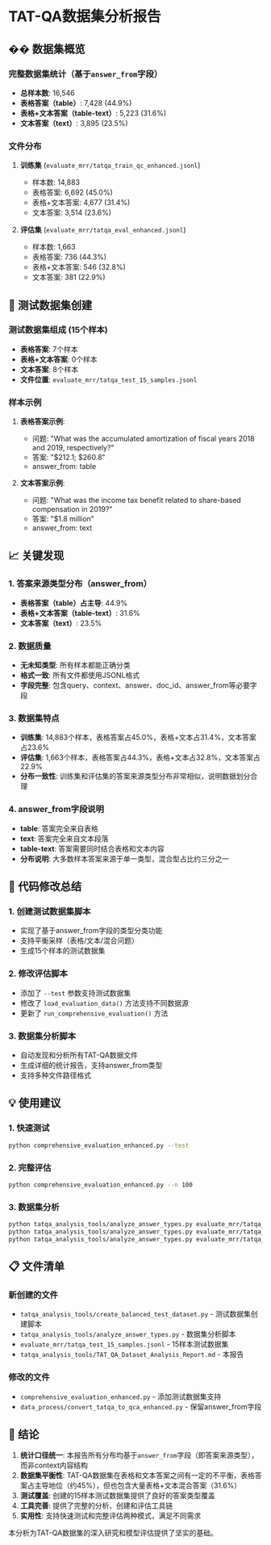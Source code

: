 # TAT-QA数据集分析报告

## �� 数据集概览

### 完整数据集统计（基于`answer_from`字段）
- **总样本数**: 16,546
- **表格答案（table）**: 7,428 (44.9%)
- **表格+文本答案（table-text）**: 5,223 (31.6%)
- **文本答案（text）**: 3,895 (23.5%)

### 文件分布
1. **训练集** (`evaluate_mrr/tatqa_train_qc_enhanced.jsonl`)
   - 样本数: 14,883
   - 表格答案: 6,692 (45.0%)
   - 表格+文本答案: 4,677 (31.4%)
   - 文本答案: 3,514 (23.6%)

2. **评估集** (`evaluate_mrr/tatqa_eval_enhanced.jsonl`)
   - 样本数: 1,663
   - 表格答案: 736 (44.3%)
   - 表格+文本答案: 546 (32.8%)
   - 文本答案: 381 (22.9%)

## 🔧 测试数据集创建

### 测试数据集组成 (15个样本)
- **表格答案**: 7个样本
- **表格+文本答案**: 0个样本
- **文本答案**: 8个样本
- **文件位置**: `evaluate_mrr/tatqa_test_15_samples.jsonl`

### 样本示例
1. **表格答案示例**:
   - 问题: "What was the accumulated amortization of fiscal years 2018 and 2019, respectively?"
   - 答案: "$212.1; $260.8"
   - answer_from: table

2. **文本答案示例**:
   - 问题: "What was the income tax benefit related to share-based compensation in 2019?"
   - 答案: "$1.8 million"
   - answer_from: text

## 📈 关键发现

### 1. 答案来源类型分布（answer_from）
- **表格答案（table）占主导**: 44.9%
- **表格+文本答案（table-text）**: 31.6%
- **文本答案（text）**: 23.5%

### 2. 数据质量
- **无未知类型**: 所有样本都能正确分类
- **格式一致**: 所有文件都使用JSONL格式
- **字段完整**: 包含query、context、answer、doc_id、answer_from等必要字段

### 3. 数据集特点
- **训练集**: 14,883个样本，表格答案占45.0%，表格+文本占31.4%，文本答案占23.6%
- **评估集**: 1,663个样本，表格答案占44.3%，表格+文本占32.8%，文本答案占22.9%
- **分布一致性**: 训练集和评估集的答案来源类型分布非常相似，说明数据划分合理

### 4. answer_from字段说明
- **table**: 答案完全来自表格
- **text**: 答案完全来自文本段落
- **table-text**: 答案需要同时结合表格和文本内容
- **分布说明**: 大多数样本答案来源于单一类型，混合型占比约三分之一

## 🚀 代码修改总结

### 1. 创建测试数据集脚本
- 实现了基于answer_from字段的类型分类功能
- 支持平衡采样（表格/文本/混合问题）
- 生成15个样本的测试数据集

### 2. 修改评估脚本
- 添加了 `--test` 参数支持测试数据集
- 修改了 `load_evaluation_data()` 方法支持不同数据源
- 更新了 `run_comprehensive_evaluation()` 方法

### 3. 数据集分析脚本
- 自动发现和分析所有TAT-QA数据文件
- 生成详细的统计报告，支持answer_from类型
- 支持多种文件路径格式

## 💡 使用建议

### 1. 快速测试
```bash
python comprehensive_evaluation_enhanced.py --test
```

### 2. 完整评估
```bash
python comprehensive_evaluation_enhanced.py --n 100
```

### 3. 数据集分析
```bash
python tatqa_analysis_tools/analyze_answer_types.py evaluate_mrr/tatqa_train_qc_enhanced.jsonl
python tatqa_analysis_tools/analyze_answer_types.py evaluate_mrr/tatqa_eval_enhanced.jsonl
python tatqa_analysis_tools/analyze_answer_types.py evaluate_mrr/tatqa_test_15_samples.jsonl
```

## 📋 文件清单

### 新创建的文件
- `tatqa_analysis_tools/create_balanced_test_dataset.py` - 测试数据集创建脚本
- `tatqa_analysis_tools/analyze_answer_types.py` - 数据集分析脚本
- `evaluate_mrr/tatqa_test_15_samples.jsonl` - 15样本测试数据集
- `tatqa_analysis_tools/TAT_QA_Dataset_Analysis_Report.md` - 本报告

### 修改的文件
- `comprehensive_evaluation_enhanced.py` - 添加测试数据集支持
- `data_process/convert_tatqa_to_qca_enhanced.py` - 保留answer_from字段

## 🎯 结论

1. **统计口径统一**: 本报告所有分布均基于`answer_from`字段（即答案来源类型），而非context内容结构
2. **数据集平衡性**: TAT-QA数据集在表格和文本答案之间有一定的不平衡，表格答案占主导地位（约45%），但也包含大量表格+文本混合答案（31.6%）
3. **测试覆盖**: 创建的15样本测试数据集提供了良好的答案类型覆盖
4. **工具完善**: 提供了完整的分析、创建和评估工具链
5. **实用性**: 支持快速测试和完整评估两种模式，满足不同需求

本分析为TAT-QA数据集的深入研究和模型评估提供了坚实的基础。 